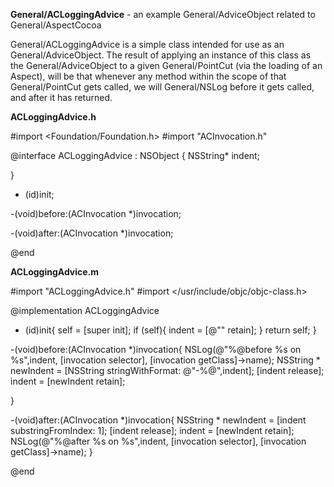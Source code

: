 **General/ACLoggingAdvice** - an example General/AdviceObject related to General/AspectCocoa

General/ACLoggingAdvice is a simple class intended for use as an General/AdviceObject.  The result of applying an instance of this class as the General/AdviceObject to a given General/PointCut (via the loading of an Aspect), will be that whenever any method within the scope of that General/PointCut gets called, we will General/NSLog before it gets called, and after it has returned.



**ACLoggingAdvice.h**
    
 #import <Foundation/Foundation.h>
 #import "ACInvocation.h"
 
 @interface ACLoggingAdvice : NSObject {
     NSString* indent;
 
 }
 
 - (id)init;
 
 -(void)before:(ACInvocation *)invocation;
 
 -(void)after:(ACInvocation  *)invocation;
 
 @end


**ACLoggingAdvice.m**
    
 #import "ACLoggingAdvice.h"
 #import </usr/include/objc/objc-class.h>
 
 @implementation ACLoggingAdvice
 
 - (id)init{
     self = [super init];
     if (self){
         indent = [@"" retain];
     }
     return self;
 }
 
 -(void)before:(ACInvocation *)invocation{
     NSLog(@"%@before %s on %s",indent, [invocation selector], [invocation getClass]->name);
     NSString * newIndent = [NSString stringWithFormat: @"-%@",indent];
     [indent release];
     indent = [newIndent retain];
 
 }
 
 -(void)after:(ACInvocation  *)invocation{
     NSString * newIndent = [indent substringFromIndex: 1];
     [indent release];
     indent = [newIndent retain];
     NSLog(@"%@after %s on %s",indent, [invocation selector], [invocation getClass]->name);
 }
 
 @end
